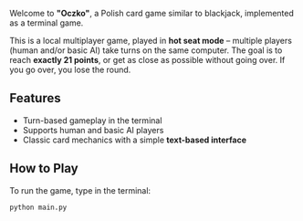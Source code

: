 Welcome to **"Oczko"**, a Polish card game similar to blackjack, implemented as a terminal game.

This is a local multiplayer game, played in **hot seat mode** – multiple players (human and/or basic AI) take turns on the same computer. The goal is to reach **exactly 21 points**, or get as close as possible without going over. If you go over, you lose the round.

## Features
- Turn-based gameplay in the terminal
- Supports human and basic AI players
- Classic card mechanics with a simple **text-based interface**

## How to Play
To run the game, type in the terminal:
```bash
python main.py